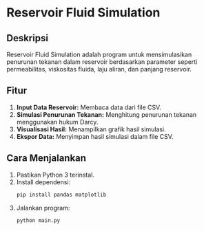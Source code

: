 # Reservoir Fluid Simulation

## Deskripsi
Reservoir Fluid Simulation adalah program untuk mensimulasikan penurunan tekanan dalam reservoir berdasarkan parameter seperti permeabilitas, viskositas fluida, laju aliran, dan panjang reservoir.

## Fitur
1. **Input Data Reservoir:** Membaca data dari file CSV.
2. **Simulasi Penurunan Tekanan:** Menghitung penurunan tekanan menggunakan hukum Darcy.
3. **Visualisasi Hasil:** Menampilkan grafik hasil simulasi.
4. **Ekspor Data:** Menyimpan hasil simulasi dalam file CSV.

## Cara Menjalankan
1. Pastikan Python 3 terinstal.
2. Install dependensi:
   ```bash
   pip install pandas matplotlib
   ```
3. Jalankan program:
   ```bash
   python main.py
   ```
